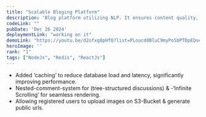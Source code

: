 ```yaml
---
title: "Scalable Bloging Platform"
description: 'Blog platform utilizing NLP. It ensures content quality, scalability, and a seamless user experience while maintaining robust security.'
codeLink: ""
pubDate: 'Dec 26 2024'
deploymentLink: "working on it"
demoLink: "https://youtu.be/d2ofxg8pHfQ?list=PLoucd8BluC9myPoSbPTDpEQse2Z08ZL-k"
heroImage: ''
rank: "1"
tags: ["NodeJs", "Redis", "ReactJs"] 
---
```


- Added ‘caching’ to reduce database load and latency, significantly improving performance.
- Nested-comment-system for (tree-structured discussions) & -‘Infinite Scrolling’ for seamless rendering.
- Allowing registered users to upload images on S3-Bucket & generate public urls.